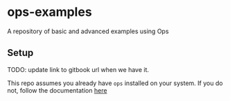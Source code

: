 # ops-examples
A repository of basic and advanced examples using Ops

## Setup

TODO: update link to gitbook url when we have it.

This repo assumes you already have `ops` installed on your system. If you do
not, follow the documentation
[here](https://github.com/nanovms/ops-documentation)
